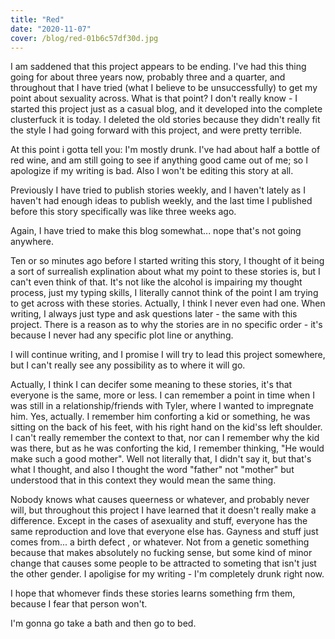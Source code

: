 ```yaml
---
title: "Red"
date: "2020-11-07"
cover: /blog/red-01b6c57df30d.jpg
---
```


I am saddened that this project appears to be ending. I've had this thing going for about three years now, probably three and a quarter, and throughout that I have tried (what I believe to be unsuccessfully) to get my point about sexuality across. What is that point? I don't really know - I started this project just as a casual blog, and it developed into the complete clusterfuck it is today. I deleted the old stories because they didn't really fit the style I had going forward with this project, and were pretty terrible.

At this point i gotta tell you: I'm mostly drunk. I've had about half a bottle of red wine, and am still going to see if anything good came out of me; so I apologize if my writing is bad. Also I won't be editing this story at all.

Previously I have tried to publish stories weekly, and I haven't lately as I haven't had enough ideas to publish weekly, and the last time I published before this story specifically was like three weeks ago.

Again, I have tried to make this blog somewhat... nope that's not going anywhere.

Ten or so minutes ago before I started writing this story, I thought of it being a sort of surrealish explination about what my point to these stories is, but I can't even think of that. It's not like the alcohol is impairing my thought process, just my typing skills, I literally cannot think of the point I am trying to get across with these stories. Actually, I think I never even had one. When writing, I always just type and ask questions later - the same with this project. There is a reason as to why the stories are in no specific order - it's because I never had any specific plot line or anything.

I will continue writing, and I promise I will try to lead this project somewhere, but I can't really see any possibility as to where it will go.

Actually, I think I can decifer some meaning to these stories, it's that everyone is the same, more or less. I can remember a point in time when I was still in a relationship/friends with Tyler, where I wanted to impregnate him. Yes, actually. I remember him conforting a kid or something, he was sitting on the back of his feet, with his right hand on the kid'ss left shoulder. I can't really remember the context to that, nor can I remember why the kid was there, but as he was conforting the kid, I remember thinking, "He would make such a good mother". Well not literally that, I didn't say it, but that's what I thought, and also I thought the word "father" not "mother" but understood that in this context they would mean the same thing.

Nobody knows what causes queerness or whatever, and probably never will, but throughout this project I have learned that it doesn't really make a difference. Except in the cases of asexuality and stuff, everyone has the same reproduction and love that everyone else has. Gayness and stuff just comes from... a birth defect , or whatever. Not from a genetic something because that makes absolutely no fucking sense, but some kind of minor change that causes some people to be attracted to someting that isn't just the other gender. I apoligise for my writing - I'm completely drunk right now.

I hope that whomever finds these stories learns something frm them, because I fear that person won't.

I'm gonna go take a bath and then go to bed.
